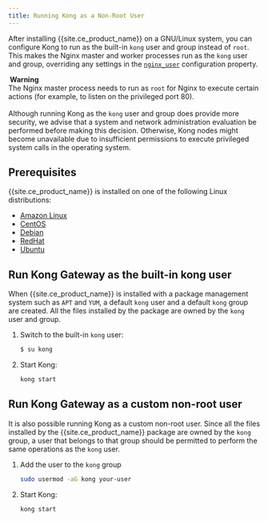 ```yaml
---
title: Running Kong as a Non-Root User
---
```


After installing {{site.ce_product_name}} on a GNU/Linux system, you can
configure Kong to run as the built-in `kong` user and group instead of `root`.
This makes the Nginx master and worker processes run as the `kong` user and
group, overriding any settings in the
[`nginx_user`](/{{page.kong_version}}/configuration/#nginx_user)
configuration property.

<div class="alert alert-warning">
<i class="fas fa-exclamation-triangle" style="color:orange; margin-right:3px"></i>
  <b>Warning</b>
  <br>The Nginx master process needs to run as <code>root</code> for
  Nginx to execute certain actions (for example, to listen on the privileged
  port 80).
  <br>
  <br>Although running Kong as the <code>kong</code> user
  and group does provide more security, we advise that a system and network
  administration evaluation be performed before making this decision. Otherwise,
  Kong nodes might become unavailable due to insufficient permissions to execute
  privileged system calls in the operating system.
</div>

## Prerequisites

{{site.ce_product_name}} is installed on one of the following Linux distributions:
* [Amazon Linux](/install/aws-linux)
* [CentOS](/install/centos)
* [Debian](/install/debian)
* [RedHat](/install/redhat)
* [Ubuntu](/install/ubuntu)

## Run Kong Gateway as the built-in kong user

When {{site.ce_product_name}} is installed with a package management system such as `APT` and `YUM`, a default `kong` user and a default `kong` group are created. All the files installed by the package are owned by the `kong` user and group.

1. Switch to the built-in `kong` user:

    ```sh
    $ su kong
    ```
2. Start Kong:

    ```sh
    kong start
    ```

## Run Kong Gateway as a custom non-root user

It is also possible running Kong as a custom non-root user. Since all the files installed by the {{site.ce_product_name}} package are owned by the `kong` group, a user that belongs to that group should be permitted to perform the same operations as the `kong` user.

1. Add the user to the `kong` group

    ```sh
    sudo usermod -aG kong your-user
    ```

2. Start Kong:

    ```sh
    kong start
    ```
